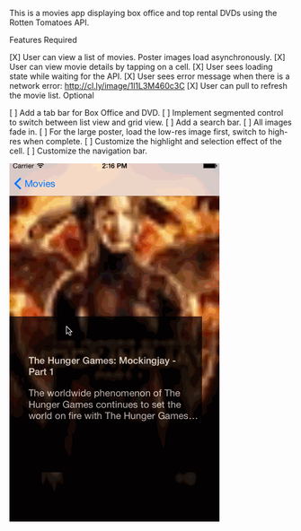 This is a movies app displaying box office and top rental DVDs using the Rotten Tomatoes API.

Features
Required

[X] User can view a list of movies. Poster images load asynchronously.
[X] User can view movie details by tapping on a cell.
[X] User sees loading state while waiting for the API.
[X] User sees error message when there is a network error: http://cl.ly/image/1l1L3M460c3C
[X] User can pull to refresh the movie list.
Optional

[ ] Add a tab bar for Box Office and DVD.
[ ] Implement segmented control to switch between list view and grid view.
[ ] Add a search bar.
[ ] All images fade in.
[ ] For the large poster, load the low-res image first, switch to high-res when complete.
[ ] Customize the highlight and selection effect of the cell.
[ ] Customize the navigation bar.

![Video Walkthrough](walkthrough.gif)